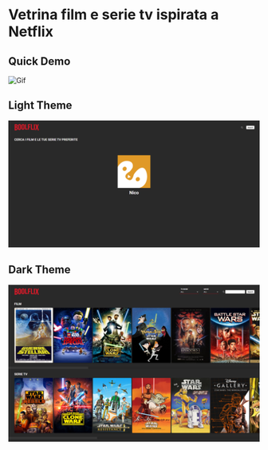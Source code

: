# Vetrina film e serie tv ispirata a Netflix

## Quick Demo
![Gif](/readme-files/boolflix-demo-gif.gif "Quick gif demo")

## Light Theme
![light](/readme-files/Boolflix.png "Main page previw")

## Dark Theme
![dark](/readme-files/boolflix2.png "Showing results")

